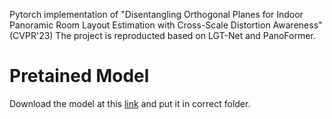 Pytorch implementation of "Disentangling Orthogonal Planes for Indoor Panoramic Room Layout Estimation with Cross-Scale Distortion Awareness" (CVPR'23) 
The project is reproducted based on LGT-Net and PanoFormer. 
# Pretained Model 
Download the model at this [link]() and put it in correct folder.
